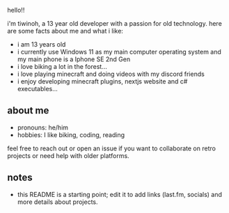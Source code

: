 hello!!

i'm tiwinoh, a 13 year old developer with a passion for old technology. here are some facts about me and what i like:

- i am 13 years old
- i currently use Windows 11 as my main computer operating system and my main phone is a Iphone SE 2nd Gen
- i love biking a lot in the forest...
- i love playing minecraft and doing videos with my discord friends
- i enjoy developing minecraft plugins, nextjs website and c# executables...

about me
-----------

- pronouns: he/him
- hobbies: I like biking, coding, reading

feel free to reach out or open an issue if you want to collaborate on retro projects or need help with older platforms.

notes
-----

- this README is a starting point; edit it to add links (last.fm, socials) and more details about projects.

```
